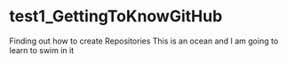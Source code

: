 # test1_GettingToKnowGitHub
Finding out how to create Repositories
This is an ocean and I am going to learn to swim in it
